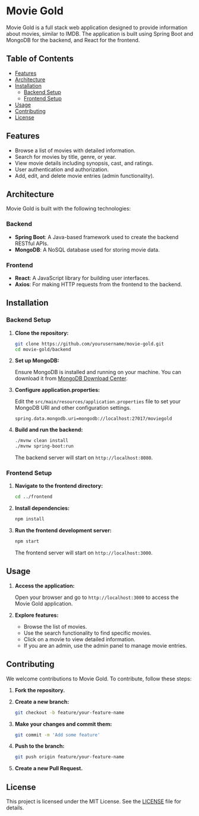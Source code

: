 # Movie Gold

Movie Gold is a full stack web application designed to provide information about movies, similar to IMDB. The application is built using Spring Boot and MongoDB for the backend, and React for the frontend.

## Table of Contents

- [Features](#features)
- [Architecture](#architecture)
- [Installation](#installation)
  - [Backend Setup](#backend-setup)
  - [Frontend Setup](#frontend-setup)
- [Usage](#usage)
- [Contributing](#contributing)
- [License](#license)

## Features

- Browse a list of movies with detailed information.
- Search for movies by title, genre, or year.
- View movie details including synopsis, cast, and ratings.
- User authentication and authorization.
- Add, edit, and delete movie entries (admin functionality).

## Architecture

Movie Gold is built with the following technologies:

### Backend
- **Spring Boot**: A Java-based framework used to create the backend RESTful APIs.
- **MongoDB**: A NoSQL database used for storing movie data.

### Frontend
- **React**: A JavaScript library for building user interfaces.
- **Axios**: For making HTTP requests from the frontend to the backend.

## Installation

### Backend Setup

1. **Clone the repository:**

    ```bash
    git clone https://github.com/yourusername/movie-gold.git
    cd movie-gold/backend
    ```

2. **Set up MongoDB:**

    Ensure MongoDB is installed and running on your machine. You can download it from [MongoDB Download Center](https://www.mongodb.com/try/download/community).

3. **Configure application.properties:**

    Edit the `src/main/resources/application.properties` file to set your MongoDB URI and other configuration settings.

    ```properties
    spring.data.mongodb.uri=mongodb://localhost:27017/moviegold
    ```

4. **Build and run the backend:**

    ```bash
    ./mvnw clean install
    ./mvnw spring-boot:run
    ```

    The backend server will start on `http://localhost:8080`.

### Frontend Setup

1. **Navigate to the frontend directory:**

    ```bash
    cd ../frontend
    ```

2. **Install dependencies:**

    ```bash
    npm install
    ```

3. **Run the frontend development server:**

    ```bash
    npm start
    ```

    The frontend server will start on `http://localhost:3000`.

## Usage

1. **Access the application:**

    Open your browser and go to `http://localhost:3000` to access the Movie Gold application.

2. **Explore features:**

    - Browse the list of movies.
    - Use the search functionality to find specific movies.
    - Click on a movie to view detailed information.
    - If you are an admin, use the admin panel to manage movie entries.

## Contributing

We welcome contributions to Movie Gold. To contribute, follow these steps:

1. **Fork the repository.**
2. **Create a new branch:**

    ```bash
    git checkout -b feature/your-feature-name
    ```

3. **Make your changes and commit them:**

    ```bash
    git commit -m 'Add some feature'
    ```

4. **Push to the branch:**

    ```bash
    git push origin feature/your-feature-name
    ```

5. **Create a new Pull Request.**

## License

This project is licensed under the MIT License. See the [LICENSE](LICENSE) file for details.

